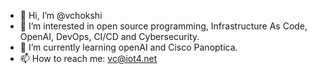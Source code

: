 - 👋 Hi, I’m @vchokshi
- 👀 I’m interested in open source programming, Infrastructure As Code, OpenAI, DevOps, CI/CD and Cybersecurity.
- 🌱 I’m currently learning openAI and Cisco Panoptica.
- 📫 How to reach me: vc@iot4.net

<!---
vchokshi/vchokshi is a ✨ special ✨ repository because its `README.md` (this file) appears on your GitHub profile.
You can click the Preview link to take a look at your changes.
--->

